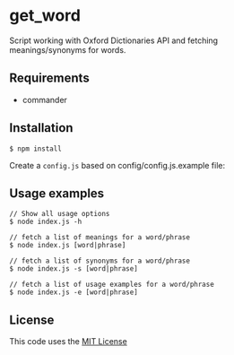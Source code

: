 # get_word

Script working with Oxford Dictionaries API and fetching meanings/synonyms for words.

## Requirements

* commander

## Installation

```
$ npm install
```

Create a `config.js` based on config/config.js.example file:

## Usage examples

```
// Show all usage options
$ node index.js -h

// fetch a list of meanings for a word/phrase
$ node index.js [word|phrase]

// fetch a list of synonyms for a word/phrase
$ node index.js -s [word|phrase]

// fetch a list of usage examples for a word/phrase
$ node index.js -e [word|phrase]

```

## License

This code uses the [MIT License](https://opensource.org/licenses/MIT)
